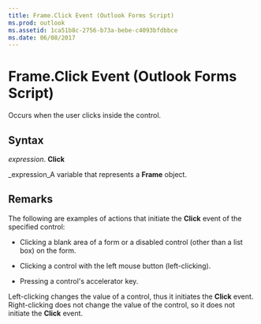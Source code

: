 ```yaml
---
title: Frame.Click Event (Outlook Forms Script)
ms.prod: outlook
ms.assetid: 1ca51b8c-2756-b73a-bebe-c4093bfdbbce
ms.date: 06/08/2017
---
```



# Frame.Click Event (Outlook Forms Script)

Occurs when the user clicks inside the control.


## Syntax

 _expression_. **Click**

 _expression_A variable that represents a **Frame** object.


## Remarks

The following are examples of actions that initiate the **Click** event of the specified control:


- Clicking a blank area of a form or a disabled control (other than a list box) on the form.
    
- Clicking a control with the left mouse button (left-clicking).
    
- Pressing a control's accelerator key.
    


Left-clicking changes the value of a control, thus it initiates the **Click** event. Right-clicking does not change the value of the control, so it does not initiate the **Click** event.


